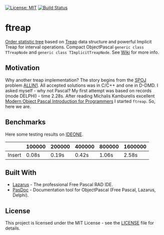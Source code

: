 [![License: MIT](https://img.shields.io/badge/License-MIT-yellow.svg)](https://opensource.org/licenses/MIT)
[![Build Status](https://travis-ci.org/JulStrat/ftreap.svg?branch=devop)](https://travis-ci.org/JulStrat/ftreap)

# ftreap

[Order statistic tree](https://en.wikipedia.org/wiki/Order_statistic_tree) based on [Treap](https://en.wikipedia.org/wiki/Treap) data structure and 
powerful Implicit Treap for interval operations.
Compact ObjectPascal ```generic class TTreapNode``` and ```generic class TImplicitTreapNode```.
See [Wiki](https://github.com/JulStrat/ftreap/wiki) for more info.

## Motivation

Why another treap implementation? The story begins from the [SPOJ](https://www.spoj.com/) problem [ALLIN1](https://www.spoj.com/problems/ALLIN1/). 
All accepted solutions was in C/C++ and one in D-DMD. I asked myself - why not Pascal? 
My first attempt was based on records (mode DELPHI) - time 2.28s. 
After reading Michalis Kamburelis excellent [Modern Object Pascal Introduction for Programmers](https://castle-engine.io/modern_pascal_introduction.html) I started ```ftreap```.
So, here we are.

## Benchmarks

Here some testing results on [IDEONE](https://ideone.com/0YvvRx).

|               | 100000 | 200000 | 400000 | 800000 | 1600000 |
| ------------- | ------ | ------ | ------ | ------ | ------- |
| Insert        | 0.08s  | 0.19s  | 0.42s  | 1.06s  | 2.58s   |

## Built With

* [Lazarus](https://www.lazarus-ide.org/) - The professional Free Pascal RAD IDE.
* [PasDoc](https://github.com/pasdoc/pasdoc) - Documentation tool for ObjectPascal (Free Pascal, Lazarus, Delphi).

## License

This project is licensed under the MIT License - see the [LICENSE](LICENSE) file for details.
